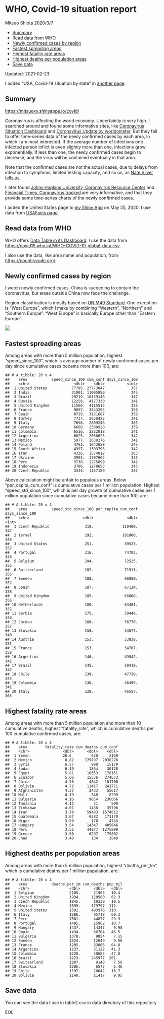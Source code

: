 WHO, Covid-19 situation report
================
Mitsuo Shiota
2020/3/7

-   [Summary](#summary)
-   [Read data from WHO](#read-data-from-who)
-   [Newly confirmed cases by region](#newly-confirmed-cases-by-region)
-   [Fastest spreading areas](#fastest-spreading-areas)
-   [Highest fatality rate areas](#highest-fatality-rate-areas)
-   [Highest deaths per population
    areas](#highest-deaths-per-population-areas)
-   [Save data](#save-data)

Updated: 2021-02-23

I added “USA, Covid-19 situation by state” in [another page](USA.md).

## Summary

<https://mitsuoxv.shinyapps.io/covid/>

Coronavirus is affecting the world economy. Uncertaintiy is very high. I
searched around and found some informative sites, like [Coronavirus
Situation
Dashboard](https://who.maps.arcgis.com/apps/opsdashboard/index.html#/c88e37cfc43b4ed3baf977d77e4a0667)
and [Coronavirus Update by
worldometer](https://www.worldometers.info/coronavirus/). But they fail
to offer time-series data of the newly confirmed cases by each area, in
which I am most interested. If the average number of infections one
infected person inflict is even slightly more than one, infections grow
exponentially. If less than one, the newly confirmed cases begin to
decrease, and the virus will be contained eventually in that area.

Note that the confirmed cases are not the actual cases, due to delays
from infection to symptoms, limited testing capacity, and so on, as
[Nate Silver tells
us](https://fivethirtyeight.com/features/coronavirus-case-counts-are-meaningless/).

I later found [Johns Hopkins University, Coronavirus Resource
Center](https://coronavirus.jhu.edu/) and [Financial Times, Coronavirus
tracked](https://www.ft.com/content/a26fbf7e-48f8-11ea-aeb3-955839e06441)
are very informative, and that they provide some time-series charts of
the newly confirmed cases.

I added the United States page to [my Shiny
App](https://mitsuoxv.shinyapps.io/covid/) on May 25, 2020. I use data
from [USAFacts
page](https://usafacts.org/visualizations/coronavirus-covid-19-spread-map/).

## Read data from WHO

WHO offers [Data Table in its Dashboard](https://covid19.who.int/table).
I use the data from
<https://covid19.who.int/WHO-COVID-19-global-data.csv>.

I also use the data, like area name and population, from
<https://countrycode.org/>.

## Newly confirmed cases by region

I watch newly confirmed cases. China is suceeding to contain the
coronavirus, but areas outside China now face the challenge.

Region classification is mostly based on [UN M49
Standard](https://unstats.un.org/unsd/methodology/m49/). One exception
is “West Europe”, which I make by combining “Western”, “Northern” and
“Southern Europe”. “West Europe” is basically Europe other than “Eastern
Europe”.

![](README_files/figure-gfm/chart-1.png)<!-- -->

## Fastest spreading areas

Among areas with more than 5 million population, highest
“speed\_since\_100”, which is average number of newly confirmed cases
per day since cumulative cases became more than 100, are:

    ## # A tibble: 20 x 4
    ##    area           speed_since_100 cum_conf days_since_100
    ##    <chr>                    <dbl>    <dbl>          <int>
    ##  1 United States           77795. 27773047            357
    ##  2 India                   31901. 11005850            345
    ##  3 Brazil                  29219. 10139148            347
    ##  4 Russia                  12250.  4177330            341
    ##  5 United Kingdom          11560.  4115513            356
    ##  6 France                   9897.  3543295            358
    ##  7 Spain                    8719.  3121687            358
    ##  8 Turkey                   7737.  2638422            341
    ##  9 Italy                    7696.  2809246            365
    ## 10 Germany                  6660.  2390928            359
    ## 11 Colombia                 6516.  2222018            341
    ## 12 Argentina                6025.  2060625            342
    ## 13 Mexico                   5977.  2038276            341
    ## 14 Poland                   4761.  1642658            345
    ## 15 South Africa             4397.  1503796            342
    ## 16 Iran                     4336.  1574012            363
    ## 17 Ukraine                  3903.  1307662            335
    ## 18 Peru                     3730.  1275899            342
    ## 19 Indonesia                3706.  1278653            345
    ## 20 Czech Republic           3334.  1157180            347

Above calculation might be unfair to populous areas. Below
“per\_capita\_cum\_conf” is cumulative cases per 1 million population.
Highest “speed\_std\_since\_100”, which is per day growth of cumulative
cases per 1 million population since cumulative cases became more than
100, are:

    ## # A tibble: 20 x 4
    ##    area           speed_std_since_100 per_capita_cum_conf days_since_100
    ##    <chr>                        <dbl>               <dbl>          <int>
    ##  1 Czech Republic                318.             110460.            347
    ##  2 Israel                        292.             101000.            346
    ##  3 United States                 251.              89523.            357
    ##  4 Portugal                      216.              74703.            346
    ##  5 Belgium                       204.              72525.            355
    ##  6 Switzerland                   202.              71911.            356
    ##  7 Sweden                        188.              66050.            352
    ##  8 Spain                         187.              67124.            358
    ##  9 United Kingdom                185.              66008.            356
    ## 10 Netherlands                   180.              63481.            352
    ## 11 Serbia                        175.              59448.            340
    ## 12 Jordan                        168.              56770.            337
    ## 13 Slovakia                      158.              53674.            340
    ## 14 Austria                       153.              53838.            351
    ## 15 France                        153.              54707.            358
    ## 16 Argentina                     146.              49842.            342
    ## 17 Brazil                        145.              50418.            347
    ## 18 Chile                         139.              47739.            343
    ## 19 Colombia                      136.              46495.            341
    ## 20 Italy                         128.              46557.            365

## Highest fatality rate areas

Among areas with more than 5 million population and more than 10
cumulative deaths, highest “fatality\_rate”, which is cumulative deaths
per 100 cumulative confirmed cases, are:

    ## # A tibble: 20 x 4
    ##    area        fatality_rate cum_deaths cum_conf
    ##    <chr>               <dbl>      <dbl>    <dbl>
    ##  1 Yemen               28.6         620     2169
    ##  2 Mexico               8.82     179797  2038276
    ##  3 Syria                6.57        998    15179
    ##  4 Sudan                6.19       1864    30128
    ##  5 Egypt                5.81      10353   178151
    ##  6 Ecuador              5.66      15536   274673
    ##  7 China                4.76       4842   101700
    ##  8 Bolivia              4.72      11417   241771
    ##  9 Afghanistan          4.37       2433    55617
    ## 10 Mali                 4.19        348     8299
    ## 11 Bulgaria             4.16       9854   236666
    ## 12 Tanzania             4.13         21      509
    ## 13 Zimbabwe             4.01       1436    35796
    ## 14 Iran                 3.78      59483  1574012
    ## 15 Guatemala            3.67       6282   171170
    ## 16 Niger                3.59        170     4733
    ## 17 Hungary              3.54      14347   405646
    ## 18 Peru                 3.52      44877  1275899
    ## 19 Greece               3.50       6297   179802
    ## 20 Chad                 3.48        134     3849

## Highest deaths per population areas

Among areas with more than 5 million population, highest
“deaths\_per\_1m”, which is cumulative deaths per 1 million population,
are:

    ## # A tibble: 20 x 4
    ##    area           deaths_per_1m cum_deaths pop_mil
    ##    <chr>                  <dbl>      <dbl>   <dbl>
    ##  1 Belgium                2105.      21903   10.4 
    ##  2 United Kingdom         1934.     120580   62.3 
    ##  3 Czech Republic         1845.      19330   10.5 
    ##  4 Mexico                 1599.     179797  112.  
    ##  5 United States          1592.     493976  310.  
    ##  6 Italy                  1586.      95718   60.3 
    ##  7 Peru                   1501.      44877   29.9 
    ##  8 Portugal               1495.      15962   10.7 
    ##  9 Hungary                1437.      14347    9.98
    ## 10 Spain                  1434.      66704   46.5 
    ## 11 Bulgaria               1378.       9854    7.15
    ## 12 Sweden                 1324.      12649    9.56
    ## 13 France                 1295.      83866   64.8 
    ## 14 Argentina              1237.      51122   41.3 
    ## 15 Colombia               1228.      58685   47.8 
    ## 16 Brazil                 1223.     245977  201.  
    ## 17 Switzerland            1207.       9148    7.58
    ## 18 Slovakia               1206.       6577    5.46
    ## 19 Chile                  1197.      20042   16.7 
    ## 20 Bolivia                1148.      11417    9.95

## Save data

You can see the data I use in table2.csv in data directory of this
repository.

EOL
